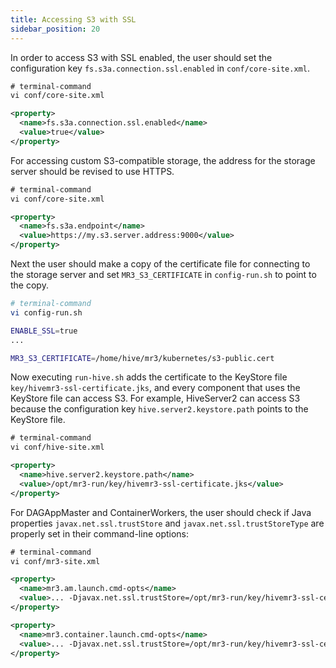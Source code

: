```yaml
---
title: Accessing S3 with SSL
sidebar_position: 20
---
```


In order to access S3 with SSL enabled,
the user should set the configuration key `fs.s3a.connection.ssl.enabled` in `conf/core-site.xml`.

```xml
# terminal-command
vi conf/core-site.xml

<property>
  <name>fs.s3a.connection.ssl.enabled</name>
  <value>true</value>
</property>
```

For accessing custom S3-compatible storage,
the address for the storage server should be revised to use HTTPS.

```xml
# terminal-command
vi conf/core-site.xml

<property>
  <name>fs.s3a.endpoint</name>
  <value>https://my.s3.server.address:9000</value>
</property>
```

Next the user should make a copy of the certificate file for connecting to the storage server
and set `MR3_S3_CERTIFICATE` in `config-run.sh` to point to the copy.

```sh
# terminal-command
vi config-run.sh

ENABLE_SSL=true
...

MR3_S3_CERTIFICATE=/home/hive/mr3/kubernetes/s3-public.cert
```

Now executing `run-hive.sh` adds the certificate to the KeyStore file
`key/hivemr3-ssl-certificate.jks`,
and every component that uses the KeyStore file can access S3.
For example,
HiveServer2 can access S3 because the configuration key `hive.server2.keystore.path` points to the KeyStore file.

```xml
# terminal-command
vi conf/hive-site.xml

<property>
  <name>hive.server2.keystore.path</name>
  <value>/opt/mr3-run/key/hivemr3-ssl-certificate.jks</value>
</property>
```

For DAGAppMaster and ContainerWorkers,
the user should check if Java properties `javax.net.ssl.trustStore` and `javax.net.ssl.trustStoreType` are properly set in their command-line options:

```xml
# terminal-command
vi conf/mr3-site.xml

<property>
  <name>mr3.am.launch.cmd-opts</name>
  <value>... -Djavax.net.ssl.trustStore=/opt/mr3-run/key/hivemr3-ssl-certificate.jks -Djavax.net.ssl.trustStoreType=jks</value>
</property>

<property>
  <name>mr3.container.launch.cmd-opts</name>
  <value>... -Djavax.net.ssl.trustStore=/opt/mr3-run/key/hivemr3-ssl-certificate.jks -Djavax.net.ssl.trustStoreType=jks</value>
</property>
```

